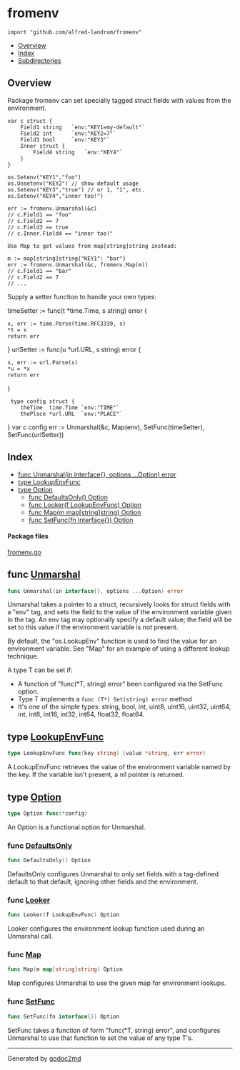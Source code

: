 

# fromenv
`import "github.com/alfred-landrum/fromenv"`

* [Overview](#pkg-overview)
* [Index](#pkg-index)
* [Subdirectories](#pkg-subdirectories)

## <a name="pkg-overview">Overview</a>
Package fromenv can set specially tagged struct fields with values
from the environment.


	var c struct {
		Field1 string  	`env:"KEY1=my-default"`
		Field2 int     	`env:"KEY2=7"`
		Field3 bool    	`env:"KEY3"`
		Inner struct {
			Field4 string	`env:"KEY4"`
		}
	}
	
	os.Setenv("KEY1","foo")
	os.Unsetenv("KEY2") // show default usage
	os.Setenv("KEY3","true") // or 1, "1", etc.
	os.Setenv("KEY4","inner too!")
	
	err := fromenv.Unmarshal(&c)
	// c.Field1 == "foo"
	// c.Field2 == 7
	// c.Field3 == true
	// c.Inner.Field4 == "inner too!"
	
	Use Map to get values from map[string]string instead:
	
	m := map[string]string{"KEY1": "bar"}
	err := fromenv.Unmarshal(&c, fromenv.Map(m))
	// c.Field1 == "bar"
	// c.Field2 == 7
	// ...

Supply a setter function to handle your own types:

timeSetter := func(t *time.Time, s string) error {


	x, err := time.Parse(time.RFC3339, s)
	*t = x
	return err

}
urlSetter := func(u *url.URL, s string) error {


	x, err := url.Parse(s)
	*u = *x
	return err

}


	 type config struct {
		theTime  time.Time `env:"TIME"`
		thePlace *url.URL  `env:"PLACE"`

}
var c config
err := Unmarshal(&c, Map(env), SetFunc(timeSetter), SetFunc(urlSetter))




## <a name="pkg-index">Index</a>
* [func Unmarshal(in interface{}, options ...Option) error](#Unmarshal)
* [type LookupEnvFunc](#LookupEnvFunc)
* [type Option](#Option)
  * [func DefaultsOnly() Option](#DefaultsOnly)
  * [func Looker(f LookupEnvFunc) Option](#Looker)
  * [func Map(m map[string]string) Option](#Map)
  * [func SetFunc(fn interface{}) Option](#SetFunc)


#### <a name="pkg-files">Package files</a>
[fromenv.go](/src/github.com/alfred-landrum/fromenv/fromenv.go) 





## <a name="Unmarshal">func</a> [Unmarshal](/src/target/fromenv.go?s=2596:2651#L81)
``` go
func Unmarshal(in interface{}, options ...Option) error
```
Unmarshal takes a pointer to a struct, recursively looks for struct
fields with a "env" tag, and sets the field to the value of the
environment variable given in the tag. An env tag may optionally
specify a default value; the field will be set to this value if the
environment variable is not present.

By default, the "os.LookupEnv" function is used to find the value
for an environment variable. See "Map" for an example of using a
different lookup technique.

A type T can be set if:
- A function of "func(*T, string) error" been configured via the SetFunc option.
- Type T implements a `func (T*) Set(string) error` method
- It's one of the simple types: string, bool, int, uint8, uint16, uint32,
uint64, int, int8, int16, int32, int64, float32, float64.




## <a name="LookupEnvFunc">type</a> [LookupEnvFunc](/src/target/fromenv.go?s=3568:3630#L125)
``` go
type LookupEnvFunc func(key string) (value *string, err error)
```
A LookupEnvFunc retrieves the value of the environment variable
named by the key. If the variable isn't present, a nil pointer
is returned.










## <a name="Option">type</a> [Option](/src/target/fromenv.go?s=5724:5749#L207)
``` go
type Option func(*config)
```
An Option is a functional option for Unmarshal.







### <a name="DefaultsOnly">func</a> [DefaultsOnly](/src/target/fromenv.go?s=4184:4210#L147)
``` go
func DefaultsOnly() Option
```
DefaultsOnly configures Unmarshal to only set fields with a tag-defined
default to that default, ignoring other fields and the environment.


### <a name="Looker">func</a> [Looker](/src/target/fromenv.go?s=3719:3754#L129)
``` go
func Looker(f LookupEnvFunc) Option
```
Looker configures the environment lookup function used during an
Unmarshal call.


### <a name="Map">func</a> [Map](/src/target/fromenv.go?s=3878:3914#L136)
``` go
func Map(m map[string]string) Option
```
Map configures Unmarshal to use the given map for environment lookups.


### <a name="SetFunc">func</a> [SetFunc](/src/target/fromenv.go?s=5372:5407#L192)
``` go
func SetFunc(fn interface{}) Option
```
SetFunc takes a function of form "func(*T, string) error", and configures
Unmarshal to use that function to set the value of any type T's.









- - -
Generated by [godoc2md](http://godoc.org/github.com/davecheney/godoc2md)
